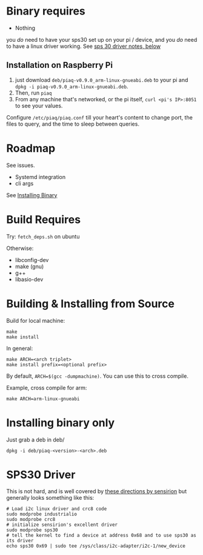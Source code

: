 # Binary requires 

- Nothing 

you *do* need to have your sps30 set up on your pi / device, and you *do* need to have a linux driver working. See [sps 30 driver notes, below](#sps30-driver)

## Installation on Raspberry Pi

1. just download `deb/piaq-v0.9.0_arm-linux-gnueabi.deb` to your pi and `dpkg -i piaq-v0.9.0_arm-linux-gnueabi.deb`. 
2. Then, run `piaq`
3. From any machine that's networked, or the pi itself, `curl <pi's IP>:8051` to see your values.

Configure `/etc/piaq/piaq.conf` till your heart's content to change port, the files to query, and the time to sleep between queries.

# Roadmap

See issues. 

- Systemd integration
- cli args

See [Installing Binary](#installing-binary-only)

# Build Requires

Try: `fetch_deps.sh` on ubuntu

Otherwise:

- libconfig-dev
- make (gnu)
- g++
- libasio-dev

# Building & Installing from Source

Build for local machine:

```
make
make install
```

In general:

```
make ARCH=<arch triplet> 
make install prefix=<optional prefix>
```
By default, `ARCH=$(gcc -dumpmachine)`. You can use this to cross compile. 

Example, cross compile for arm:

```
make ARCH=arm-linux-gnueabi
```

# Installing binary only

Just grab a deb in deb/
```
dpkg -i deb/piaq-<version>-<arch>.deb
```

# SPS30 Driver

This is not hard, and is well covered by [these directions by sensirion](https://github.com/Sensirion/linux-sps30) but generally looks something like this:

```
# Load i2c linux driver and crc8 code
sudo modprobe industrialio
sudo modprobe crc8
# initialize sensirion's excellent driver
sudo modprobe sps30
# tell the kernel to find a device at address 0x68 and to use sps30 as its driver
echo sps30 0x69 | sudo tee /sys/class/i2c-adapter/i2c-1/new_device
```
